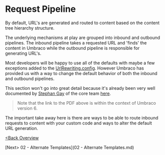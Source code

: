 # Request Pipeline

By default, URL's are generated and routed to content based on the content tree hierarchy structure.

The underlying mechanisms at play are grouped into inbound and outbound pipelines.  The inbound pipeline takes a requested URL and 'finds' the content in Umbraco while the outbound pipeline is responsible for generating URL's.

Most developers will be happy to use all of the defaults with maybe a few exceptions added to the [UrlRewriting.config](http://bizmag.local/umbraco/#/UmbracoBookshelf/UmbracoBookshelfTree/file/%252FBooks%252FLearnUmbraco7%252Fz-Appendix%2520D%2520-%2520Config%2520Files%252F02%2520-%2520UrlRewriting.config.md).  However Umbraco has provided us with a way to change the default behavior of both the inbound and outbound pipelines.

This section won't go into great detail because it's already been very well documented by [Stephan Gay](https://twitter.com/zpqrtbnk) of the core team [here](https://our.umbraco.org/documentation/Reference/Request-Pipeline/document/TheUmbraco6RequestPipeline.pdf).

>Note that the link to the PDF above is within the context of Umbraco version 6.

The important take away here is there are ways to be able to route inbound requests to content with your custom code and ways to alter the default URL generation.

[<Back Overview](README.md)

[Next> 02 - Alternate Templates](02 - Alternate Templates.md)